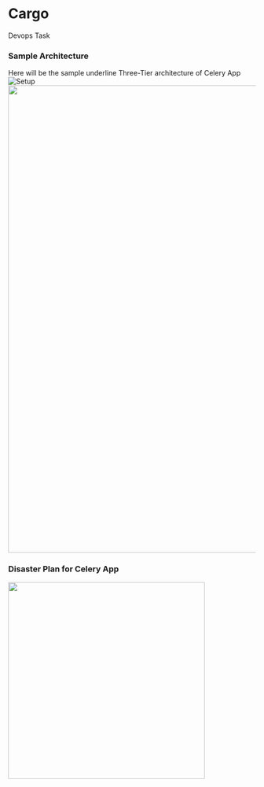 # Cargo
Devops Task
### Sample Architecture

Here will be the sample underline Three-Tier architecture of Celery App
![Setup](https://user-images.githubusercontent.com/78690371/140008582-4a4bb976-fff1-47c7-974d-563b5e58c3d3.png)
<img src="https://github.com/demo-syte/Cargo/assets/78690371/19130e1f-c24e-4aa5-ac8d-5a5cfdf0e5dd" width="950"/>

### Disaster Plan for Celery App
<img src="https://github.com/demo-syte/Cargo/assets/78690371/61a6da10-35d3-42bd-941e-7a5a5eed9b06" width="400"/>
